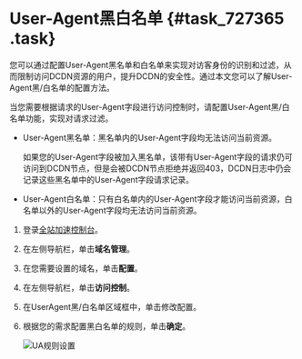 # User-Agent黑白名单 {#task_727365 .task}

您可以通过配置User-Agent黑名单和白名单来实现对访客身份的识别和过滤，从而限制访问DCDN资源的用户，提升DCDN的安全性。通过本文您可以了解User-Agent黑/白名单的配置方法。

当您需要根据请求的User-Agent字段进行访问控制时，请配置User-Agent黑/白名单功能，实现对请求过滤。

-   User-Agent黑名单：黑名单内的User-Agent字段均无法访问当前资源。

    如果您的User-Agent字段被加入黑名单，该带有User-Agent字段的请求仍可访问到DCDN节点，但是会被DCDN节点拒绝并返回403，DCDN日志中仍会记录这些黑名单中的User-Agent字段请求记录。

-   User-Agent白名单：只有白名单内的User-Agent字段才能访问当前资源，白名单以外的User-Agent字段均无法访问当前资源。

1.  登录[全站加速控制台](https://dcdn.console.aliyun.com/overview)。
2.  在左侧导航栏，单击**域名管理**。
3.  在您需要设置的域名，单击**配置**。
4.  在左侧导航栏，单击**访问控制**。
5.  在UserAgent黑/白名单区域框中，单击修改配置。
6.  根据您的需求配置黑白名单的规则，单击**确定**。 

    ![UA规则设置](http://static-aliyun-doc.oss-cn-hangzhou.aliyuncs.com/assets/img/583051/156698435849571_zh-CN.png)


